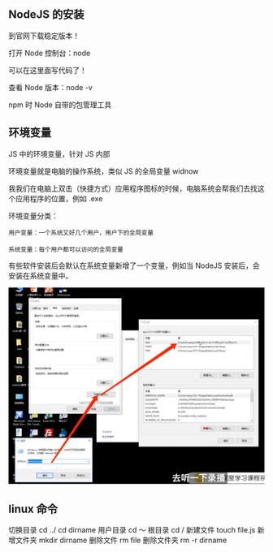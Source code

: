 ## NodeJS 的安装

到官网下载稳定版本！

打开 Node 控制台：node

可以在这里面写代码了！

查看 Node 版本：node -v

npm 时 Node 自带的包管理工具

## 环境变量

JS 中的环境变量，针对 JS 内部

环境变量就是电脑的操作系统，类似 JS 的全局变量 widnow

我我们在电脑上双击（快捷方式）应用程序图标的时候，电脑系统会帮我们去找这个应用程序的位置，例如 .exe

环境变量分类：

    用户变量：一个系统又好几个用户，用户下的全局变量

    系统变量：每个用户都可以访问的全局变量

有些软件安装后会默认在系统变量新增了一个变量，例如当 NodeJS 安装后，会安装在系统变量中。

![img](./imgs/WX20221118-151904.png)

## linux 命令

切换目录 cd ../ 
        cd dirname
用户目录 cd ～ 
根目录 cd /
新建文件 touch file.js
新增文件夹 mkdir dirname
删除文件 rm file
删除文件夹 rm -r dirname





